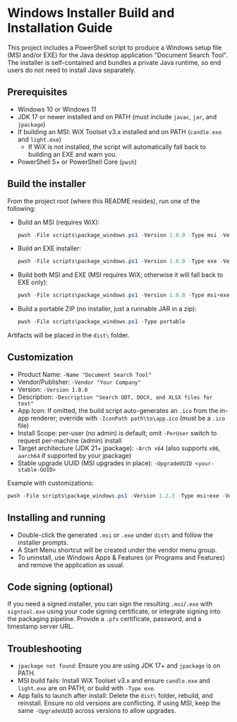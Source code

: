# Windows Installer Build and Installation Guide

This project includes a PowerShell script to produce a Windows setup file (MSI and/or EXE) for the Java desktop application "Document Search Tool". The installer is self-contained and bundles a private Java runtime, so end users do not need to install Java separately.

## Prerequisites
- Windows 10 or Windows 11
- JDK 17 or newer installed and on PATH (must include `javac`, `jar`, and `jpackage`)
- If building an MSI: WiX Toolset v3.x installed and on PATH (`candle.exe` and `light.exe`)
  - If WiX is not installed, the script will automatically fall back to building an EXE and warn you.
- PowerShell 5+ or PowerShell Core (`pwsh`)

## Build the installer
From the project root (where this README resides), run one of the following:

- Build an MSI (requires WiX):
  ```powershell
  pwsh -File scripts\package_windows.ps1 -Version 1.0.0 -Type msi -Vendor "Your Company"
  ```

- Build an EXE installer:
  ```powershell
  pwsh -File scripts\package_windows.ps1 -Version 1.0.0 -Type exe -Vendor "Your Company"
  ```

- Build both MSI and EXE (MSI requires WiX; otherwise it will fall back to EXE only):
  ```powershell
  pwsh -File scripts\package_windows.ps1 -Version 1.0.0 -Type msi+exe -Vendor "Your Company"
  ```

- Build a portable ZIP (no installer, just a runnable JAR in a zip):
  ```powershell
  pwsh -File scripts\package_windows.ps1 -Type portable
  ```

Artifacts will be placed in the `dist\` folder.

## Customization
- Product Name: `-Name "Document Search Tool"`
- Vendor/Publisher: `-Vendor "Your Company"`
- Version: `-Version 1.0.0`
- Description: `-Description "Search ODT, DOCX, and XLSX files for text"`
- App Icon: If omitted, the build script auto-generates an `.ico` from the in-app renderer; override with `-IconPath path\to\app.ico` (must be a `.ico` file)
- Install Scope: per-user (no admin) is default; omit `-PerUser` switch to request per-machine (admin) install
- Target architecture (JDK 21+ jpackage): `-Arch x64` (also supports `x86`, `aarch64` if supported by your jpackage)
- Stable upgrade UUID (MSI upgrades in place): `-UpgradeUUID <your-stable-GUID>`

Example with customizations:
```powershell
pwsh -File scripts\package_windows.ps1 -Version 1.2.3 -Type msi+exe -Vendor "Acme Corp" -Name "Acme Document Search" -Description "Search Office/ODF documents" -IconPath resources\app.ico -UpgradeUUID 12345678-90ab-cdef-1234-567890abcdef
```

## Installing and running
- Double-click the generated `.msi` or `.exe` under `dist\` and follow the installer prompts.
- A Start Menu shortcut will be created under the vendor menu group.
- To uninstall, use Windows Apps & Features (or Programs and Features) and remove the application as usual.

## Code signing (optional)
If you need a signed installer, you can sign the resulting `.msi`/`.exe` with `signtool.exe` using your code signing certificate, or integrate signing into the packaging pipeline. Provide a `.pfx` certificate, password, and a timestamp server URL.

## Troubleshooting
- `jpackage not found`: Ensure you are using JDK 17+ and `jpackage` is on PATH.
- MSI build fails: Install WiX Toolset v3.x and ensure `candle.exe` and `light.exe` are on PATH; or build with `-Type exe`.
- App fails to launch after install: Delete the `dist\` folder, rebuild, and reinstall. Ensure no old versions are conflicting. If using MSI, keep the same `-UpgradeUUID` across versions to allow upgrades.
